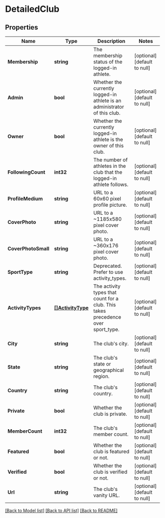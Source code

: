 # DetailedClub

## Properties
Name | Type | Description | Notes
------------ | ------------- | ------------- | -------------
**Membership** | **string** | The membership status of the logged-in athlete. | [optional] [default to null]
**Admin** | **bool** | Whether the currently logged-in athlete is an administrator of this club. | [optional] [default to null]
**Owner** | **bool** | Whether the currently logged-in athlete is the owner of this club. | [optional] [default to null]
**FollowingCount** | **int32** | The number of athletes in the club that the logged-in athlete follows. | [optional] [default to null]
**ProfileMedium** | **string** | URL to a 60x60 pixel profile picture. | [optional] [default to null]
**CoverPhoto** | **string** | URL to a ~1185x580 pixel cover photo. | [optional] [default to null]
**CoverPhotoSmall** | **string** | URL to a ~360x176  pixel cover photo. | [optional] [default to null]
**SportType** | **string** | Deprecated. Prefer to use activity_types. | [optional] [default to null]
**ActivityTypes** | [**[]ActivityType**](ActivityType.md) | The activity types that count for a club. This takes precedence over sport_type. | [optional] [default to null]
**City** | **string** | The club&#x27;s city. | [optional] [default to null]
**State** | **string** | The club&#x27;s state or geographical region. | [optional] [default to null]
**Country** | **string** | The club&#x27;s country. | [optional] [default to null]
**Private** | **bool** | Whether the club is private. | [optional] [default to null]
**MemberCount** | **int32** | The club&#x27;s member count. | [optional] [default to null]
**Featured** | **bool** | Whether the club is featured or not. | [optional] [default to null]
**Verified** | **bool** | Whether the club is verified or not. | [optional] [default to null]
**Url** | **string** | The club&#x27;s vanity URL. | [optional] [default to null]

[[Back to Model list]](../README.md#documentation-for-models) [[Back to API list]](../README.md#documentation-for-api-endpoints) [[Back to README]](../README.md)

